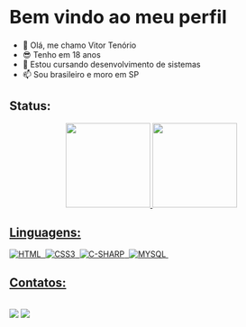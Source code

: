 ### **<h1>Bem vindo ao meu perfil</h1>** 

- 👋 Olá, me chamo Vitor Tenório
- 😎 Tenho em 18 anos
- 🌱 Estou cursando desenvolvimento de sistemas
- 📫 Sou brasileiro e moro em SP
  
## **Status:** 
  
<div align="center">
  <a href="https://github.com/vitortenorio-2005">
  <img height="150em" src="https://github-readme-stats.vercel.app/api?username=vitortenorio-2005&show_icons=true&theme=tokyonight&include_all_commits=true&count_private=true%22/%3E">
  <img height="150em" src="https://github-readme-stats.vercel.app/api/top-langs/?username=vitortenorio-2005&layout=compact&langs_count=7&theme=tokyonight">
</div>

## **Linguagens:**

![HTML](https://img.shields.io/badge/HTML5-E34F26?style=for-the-badge&logo=html5&logoColor=white)&nbsp;
![CSS3](https://img.shields.io/badge/CSS3-1572B6?style=for-the-badge&logo=css3&logoColor=white)&nbsp;
![C-SHARP](https://img.shields.io/badge/C%23-239120?style=for-the-badge&logo=c-sharp&logoColor=white)&nbsp;
![MYSQL](https://img.shields.io/badge/MySQL-005C84?style=for-the-badge&logo=mysql&logoColor=white)&nbsp;

## **Contatos:**

<div style="display: inline_block"><br>
<a href="https://www.instagram.com/vitor_tenorio020/" target="_blank"><img src="https://img.shields.io/badge/-Instagram-%23E4405F?style=for-the-badge&logo=instagram&logoColor=white" target="_blank"></a>
<a href="maito:vitortenorio2005@gmail.com" target="_blank"><img src="https://img.shields.io/badge/Gmail-D14836?style=for-the-badge&logo=gmail&logoColor=white" target="_blank"></a>
</div>
<!---
vitortenorio-2005/vitortenorio-2005 is a ✨ special ✨ repository because its `README.md` (this file) appears on your GitHub profile.
You can click the Preview link to take a look at your changes.
--->
